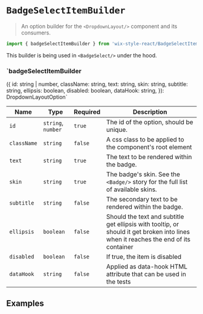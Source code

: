 # `BadgeSelectItemBuilder`

> An option builder for the `<DropdownLayout/>` component and its consumers.

```js
import { badgeSelectItemBuilder } from 'wix-style-react/BadgeSelectItemBuilder';
```

This builder is being used in `<BadgeSelect/>` under the hood.

### `badgeSelectItemBuilder
({
    id: string | number,
    className: string,
    text: string,
    skin: string,
    subtitle: string,
    ellipsis: boolean,
    disabled: boolean,
    dataHook: string,
}): DropdownLayoutOption`

| Name | Type | Required | Description |
| ---- | ---- | -------- | ----------- |
| `id`   | `string`, `number` | `true` | The id of the option, should be unique. |
| `className` | `string` | `false` | A css class to be applied to the component's root element |
| `text` | `string` | `true` | The text to be rendered within the badge. |
| `skin` | `string` | `true` | The badge's skin. See the `<Badge/>` story for the full list of available skins. |
| `subtitle` | `string` | `false` |  The secondary text to be rendered within the badge. |
| `ellipsis` | `boolean` | `false` | Should the text and subtitle get ellipsis with tooltip, or should it get broken into lines when it reaches the end of its container |
| `disabled` | `boolean` | `false` | If true, the item is disabled |
| `dataHook` | `string` | `false` | Applied as data-hook HTML attribute that can be used in the tests |
## Examples
